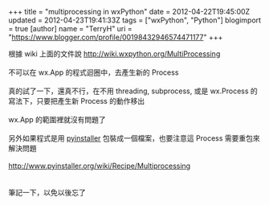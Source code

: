+++
title = "multiprocessing in wxPython"
date = 2012-04-22T19:45:00Z
updated = 2012-04-23T19:41:33Z
tags = ["wxPython", "Python"]
blogimport = true 
[author]
	name = "TerryH"
	uri = "https://www.blogger.com/profile/00198432946574471177"
+++

根據 wiki 上面的文件說 <a href="http://wiki.wxpython.org/MultiProcessing">http://wiki.wxpython.org/MultiProcessing</a><br /><br />不可以在 wx.App 的程式迴圈中，去產生新的 Process<br /><br />真的試了一下，還真不行，在不用 threading, subprocess, 或是 wx.Process 的寫法下，只要把產生新 Process 的動作移出 <br /><br />wx.App 的範圍裡就沒有問題了<br /><br />另外如果程式是用 <a href="http://www.pyinstaller.org/">pyinstaller</a> 包裝成一個檔案，也要注意這 Process 需要重包來解決問題<br /><br /><a href="http://www.pyinstaller.org/wiki/Recipe/Multiprocessing">http://www.pyinstaller.org/wiki/Recipe/Multiprocessing</a><br /><br /><br />筆記一下，以免以後忘了
